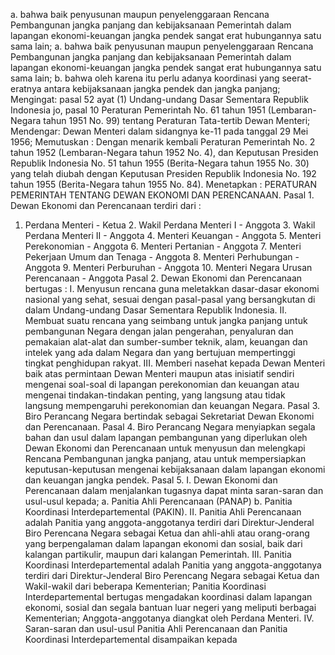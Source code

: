  a. bahwa baik penyusunan maupun penyelenggaraan Rencana Pembangunan jangka panjang dan kebijaksanaan Pemerintah dalam lapangan ekonomi-keuangan jangka pendek sangat erat hubungannya satu sama lain; a. bahwa baik penyusunan maupun penyelenggaraan Rencana Pembangunan jangka panjang dan kebijaksanaan Pemerintah dalam lapangan ekonomi-keuangan jangka pendek sangat erat hubungannya satu sama lain;
b. bahwa oleh karena itu perlu adanya koordinasi yang seerat-eratnya antara kebijaksanaan jangka pendek dan jangka panjang;
Mengingat:
 pasal 52 ayat (1) Undang-undang Dasar Sementara Republik Indonesia jo, pasal 10 Peraturan Pemerintah No. 61 tahun 1951 (Lembaran-Negara tahun 1951 No. 99) tentang Peraturan Tata-tertib Dewan Menteri; Mendengar: Dewan Menteri dalam sidangnya ke-11 pada tanggal 29 Mei 1956; Memutuskan : Dengan menarik kembali Peraturan Pemerintah No. 2 tahun 1952 (Lembaran-Negara tahun 1952 No. 4), dan Keputusan Presiden Republik Indonesia No. 51 tahun 1955 (Berita-Negara tahun 1955 No. 30) yang telah diubah dengan Keputusan Presiden Republik Indonesia No. 192 tahun 1955 (Berita-Negara tahun 1955 No. 84). Menetapkan : PERATURAN PEMERINTAH TENTANG DEWAN EKONOMI DAN PERENCANAAN. Pasal 1. Dewan Ekonomi dan Perencanaan terdiri dari :
1. Perdana Menteri - Ketua 2. Wakil Perdana Menteri I - Anggota 3. Wakil Perdana Menteri II - Anggota 4. Menteri Keuangan - Anggota 5. Menteri Perekonomian - Anggota 6. Menteri Pertanian - Anggota 7. Menteri Pekerjaan Umum dan Tenaga - Anggota 8. Menteri Perhubungan - Anggota 9. Menteri Perburuhan - Anggota 10. Menteri Negara Urusan Perencanaan - Anggota Pasal 2. Dewan Ekonomi dan Perencanaan bertugas : I. Menyusun rencana guna meletakkan dasar-dasar ekonomi nasional yang sehat, sesuai dengan pasal-pasal yang bersangkutan di dalam Undang-undang Dasar Sementara Republik Indonesia. II. Membuat suatu rencana yang seimbang untuk jangka panjang untuk pembangunan Negara dengan jalan pengerahan, penyaluran dan pemakaian alat-alat dan sumber-sumber teknik, alam, keuangan dan intelek yang ada dalam Negara dan yang bertujuan mempertinggi tingkat penghidupan rakyat. III. Memberi nasehat kepada Dewan Menteri baik atas permintaan Dewan Menteri maupun atas inisiatif sendiri mengenai soal-soal di lapangan perekonomian dan keuangan atau mengenai tindakan-tindakan penting, yang langsung atau tidak langsung mempengaruhi perekonomian dan keuangan Negara. Pasal 3. Biro Perancang Negara bertindak sebagai Sekretariat Dewan Ekonomi dan Perencanaan. Pasal 4. Biro Perancang Negara menyiapkan segala bahan dan usul dalam lapangan pembangunan yang diperlukan oleh Dewan Ekonomi dan Perencanaan untuk menyusun dan melengkapi Rencana Pembangunan jangka panjang, atau untuk mempersiapkan keputusan-keputusan mengenai kebijaksanaan dalam lapangan ekonomi dan keuangan jangka pendek. Pasal 5. I. Dewan Ekonomi dan Perencanaan dalam menjalankan tugasnya dapat minta saran-saran dan usul-usul kepada;
a. Panitia Ahli Perencanaan (PANAP) b. Panitia Koordinasi Interdepartemental (PAKIN). II. Panitia Ahli Perencanaan adalah Panitia yang anggota-anggotanya terdiri dari Direktur-Jenderal Biro Perencana Negara sebagai Ketua dan ahli-ahli atau orang-orang yang berpengalaman dalam lapangan ekonomi dan sosial, baik dari kalangan partikulir, maupun dari kalangan Pemerintah. III. Panitia Koordinasi Interdepartemental adalah Panitia yang anggota-anggotanya terdiri dari Direktur-Jenderal Biro Perencang Negara sebagai Ketua dan Wakil-wakil dari beberapa Kementerian; Panitia Koordinasi Interdepartemental bertugas mengadakan koordinasi dalam lapangan ekonomi, sosial dan segala bantuan luar negeri yang meliputi berbagai Kementerian; Anggota-anggotanya diangkat oleh Perdana Menteri. IV. Saran-saran dan usul-usul Panitia Ahli Perencanaan dan Panitia Koordinasi Interdepartemental disampaikan kepada